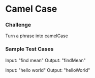# Camel Case

### Challenge

Turn a phrase into camelCase

### Sample Test Cases

Input: "find mean"
Output: "findMean"

Input: "hello world"
Output: "helloWorld"
